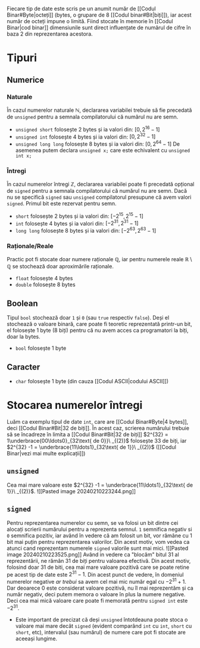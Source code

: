 Fiecare tip de date este scris pe un anumit număr de [[Codul Binar#Byte|octeți]] (bytes, o grupare de 8 [[Codul binar#Bit|biți]]), iar acest număr de octeți impune o limită. Fiind stocate în memorie în [[Codul Binar|cod binar]] dimensiunile sunt direct influențate de numărul de cifre în baza 2 din reprezentarea acestora.
# Tipuri
## Numerice
### Naturale
În cazul numerelor naturale $\mathbb N$, declararea variabilei trebuie să fie precedată de `unsigned` pentru a semnala compilatorului că numărul nu are semn.
- `unsigned short` folosește 2 bytes și ia valori din: $[0, 2^{16} - 1]$
- `unsigned int` folosește 4 bytes și ia valori din: $[0, 2^{32} - 1]$
- `unsigned long long` folosește 8 bytes și ia valori din: $[0, 2^{64} - 1]$
De asemenea putem declara `unsigned x;` care este echivalent cu `unsigned int x;`
### Întregi
În cazul numerelor întregi $\mathbb Z$, declararea variabilei poate fi precedată opțional de `signed` pentru a semnala compilatorului că numărul nu are semn. Dacă nu se specifică `signed` sau `unsigned` compilatorul presupune că avem valori `signed`. Primul bit este rezervat pentru semn.
- `short` folosește 2 bytes și ia valori din: $[-2^{15}, 2^{15} - 1]$
- `int`  folosește 4 bytes și ia valori din: $[-2^{31}, 2^{31} - 1]$
- `long long` folosește 8 bytes și ia valori din: $[-2^{63}, 2^{63} - 1]$
### Raționale/Reale
Practic pot fi stocate doar numere raționale $\mathbb Q$, iar pentru numerele reale $\mathbb R \setminus \mathbb Q$ se stochează doar aproximările raționale.
- `float` folosește 4 bytes
- `double` folosește 8 bytes
## Boolean
Tipul `bool` stochează doar `1` și `0` (sau `true` respectiv `false`). Deși el stochează o valoare binară, care poate fi teoretic reprezentată printr-un bit, el folosește 1 byte (8 biți) pentru că nu avem acces ca programatori la biți, doar la bytes.
- `bool` folosește 1 byte
## Caracter
- `char` folosește 1 byte (din cauza [[Codul ASCII|codului ASCII]])
# Stocarea numerelor întregi
Luăm ca exemplu tipul de date `int`, care are [[Codul Binar#Byte|4 bytes]], deci [[Codul Binar#Bit|32 de biți]]. În acest caz, scrierea numărului trebuie să se încadreze în limita a [[Codul Binar#Bit|32 de biți]]
$2^{32} = 1\underbrace{00\ldots0}_{32\text{ de 0}}\ _{(2)}$ folosește 33 de biți, iar $2^{32} -1 = \underbrace{11\ldots1}_{32\text{ de 1}}\ _{(2)}$ ([[Codul Binar|vezi mai multe explicații]])
## `unsigned`
Cea mai mare valoare este $2^{32} -1 = \underbrace{11\ldots1}_{32\text{ de 1}}\ _{(2)}$.
![[Pasted image 20240210223244.png]]
## `signed`
Pentru reprezentarea numerelor cu semn, se va folosi un bit dintre cei alocați scrierii numărului pentru a reprezenta semnul. `1` semnifica negativ si `0` semnifica pozitiv, iar având în vedere că am folosit un bit, vor rămâne cu 1 bit mai puțin pentru reprezentarea valorilor. Din acest motiv, vom vedea ca atunci cand reprezentam numerele `signed` valorile sunt mai mici.
![[Pasted image 20240210223525.png]]
Având in vedere ca "blocăm" bitul 31 al reprezentării, ne rămân 31 de biți pentru valoarea efectivă. Din acest motiv, folosind doar 31 de biti, cea mai mare valoare pozitivă care se poate retine pe acest tip de date este $2^{31}-1$. Din acest punct de vedere, în domeniul numerelor negative *ar trebui* sa avem cel mai mic număr egal cu $-2^{31} + 1$. Dar deoarece $0$ este considerat valoare pozitivă, nu îl mai reprezentăm și ca număr negativ, deci putem memora o valoare în plus la numere negative. Deci cea mai mică valoare care poate fi memorată pentru `signed int` este $-2^{31}$.
- Este important de precizat că deși `unsigned` întotdeauna poate stoca o valoare mai mare decât `signed` (evident comparând `int` cu `int`, `short` cu `short`, etc), intervalul (sau numărul) de numere care pot fi stocate are aceeași lungime.
